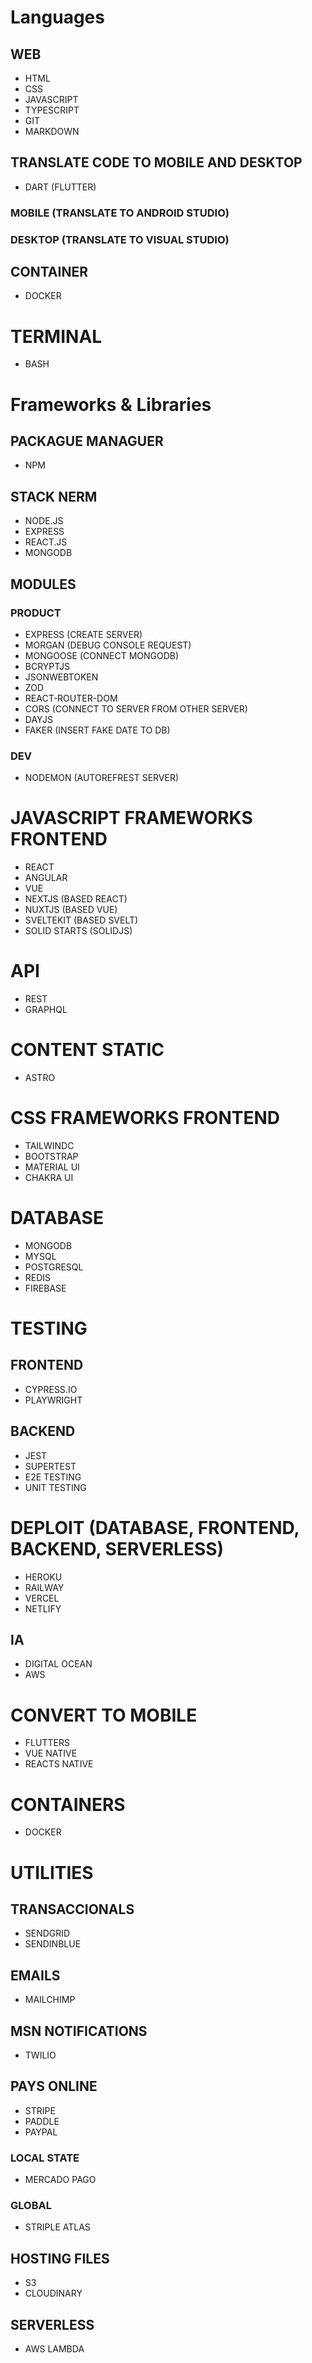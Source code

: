 # Languages
## WEB
- HTML
- CSS
- JAVASCRIPT
- TYPESCRIPT
- GIT
- MARKDOWN
## TRANSLATE CODE TO MOBILE AND DESKTOP
- DART (FLUTTER)
### MOBILE (TRANSLATE TO ANDROID STUDIO)
### DESKTOP (TRANSLATE TO VISUAL STUDIO)
## CONTAINER
- DOCKER
# TERMINAL
- BASH

# Frameworks & Libraries
## PACKAGUE MANAGUER
- NPM
## STACK NERM
- NODE.JS
- EXPRESS
- REACT.JS
- MONGODB

## MODULES
### PRODUCT
- EXPRESS (CREATE SERVER)
- MORGAN (DEBUG CONSOLE REQUEST)
- MONGOOSE (CONNECT MONGODB)
- BCRYPTJS
- JSONWEBTOKEN
- ZOD
- REACT-ROUTER-DOM
- CORS (CONNECT TO SERVER FROM OTHER SERVER)
- DAYJS
- FAKER (INSERT FAKE DATE TO DB)
### DEV
- NODEMON (AUTOREFREST SERVER)

# JAVASCRIPT FRAMEWORKS FRONTEND
- REACT
- ANGULAR
- VUE
- NEXTJS (BASED REACT)
- NUXTJS (BASED VUE)
- SVELTEKIT (BASED SVELT)
- SOLID STARTS (SOLIDJS)

# API
- REST
- GRAPHQL

# CONTENT STATIC
- ASTRO

# CSS FRAMEWORKS FRONTEND 
- TAILWINDC
- BOOTSTRAP
- MATERIAL UI
- CHAKRA UI

# DATABASE
- MONGODB
- MYSQL
- POSTGRESQL
- REDIS
- FIREBASE

# TESTING
## FRONTEND 
- CYPRESS.IO
- PLAYWRIGHT
## BACKEND
- JEST
- SUPERTEST
- E2E TESTING
- UNIT TESTING

# DEPLOIT (DATABASE, FRONTEND, BACKEND, SERVERLESS)
- HEROKU
- RAILWAY
- VERCEL
- NETLIFY
## IA
- DIGITAL OCEAN
- AWS

# CONVERT TO MOBILE
- FLUTTERS
- VUE NATIVE
- REACTS NATIVE

# CONTAINERS
- DOCKER

# UTILITIES
## TRANSACCIONALS
- SENDGRID
- SENDINBLUE
## EMAILS
- MAILCHIMP
## MSN NOTIFICATIONS
- TWILIO
## PAYS ONLINE
- STRIPE
- PADDLE
- PAYPAL
### LOCAL STATE
- MERCADO PAGO
### GLOBAL
- STRIPLE ATLAS
## HOSTING FILES
- S3
- CLOUDINARY
## SERVERLESS
- AWS LAMBDA
